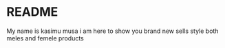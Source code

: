 # README
My name is kasimu musa i am here to show you brand new sells style both meles and femele products
